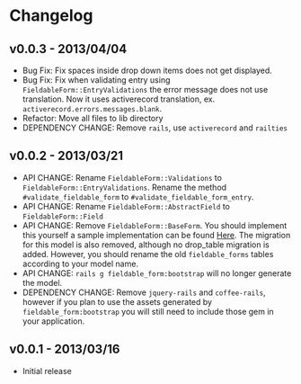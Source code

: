 Changelog
==========

v0.0.3 - 2013/04/04
---
* Bug Fix: Fix spaces inside drop down items does not get displayed.
* Bug Fix: Fix when validating entry using `FieldableForm::EntryValidations` the error message does not use translation. Now it uses activerecord translation, ex. `activerecord.errors.messages.blank`.
* Refactor: Move all files to lib directory
* DEPENDENCY CHANGE: Remove `rails`, use `activerecord` and `railties`

v0.0.2 - 2013/03/21
---
* API CHANGE: Rename `FieldableForm::Validations` to `FieldableForm::EntryValidations`. Rename the method `#validate_fieldable_form` to `#validate_fieldable_form_entry`.
* API CHANGE: Rename `FieldableForm::AbstractField` to `FieldableForm::Field`
* API CHANGE: Remove `FieldableForm::BaseForm`. You should implement this yourself a sample implementation can be found [Here](https://github.com/rbao/fieldable_form_example_app/blob/master/app/models/product_form.rb "Here"). The migration for this model is also removed, although no drop_table migration is added. However, you should rename the old `fieldable_forms` tables according to your model name.
* API CHANGE: `rails g fieldable_form:bootstrap` will no longer generate the model.
* DEPENDENCY CHANGE: Remove `jquery-rails` and `coffee-rails`, however if you plan to use the assets generated by `fieldable_form:bootstrap` you will still need to include those gem in your application.

v0.0.1 - 2013/03/16
---
* Initial release